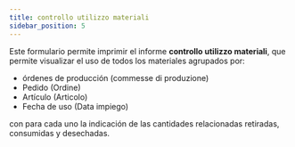 ```yaml
---
title: controllo utilizzo materiali
sidebar_position: 5
---
```


Este formulario permite imprimir el informe **controllo utilizzo materiali**, que permite visualizar el uso de todos los materiales agrupados por:

- órdenes de producción (commesse di produzione)  
- Pedido (Ordine)  
- Artículo (Articolo)  
- Fecha de uso (Data impiego)  

con para cada uno la indicación de las cantidades relacionadas retiradas, consumidas y desechadas.